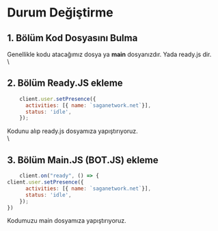 # Durum Değiştirme

## 1. Bölüm Kod Dosyasını Bulma

Genellikle kodu atacağımız dosya ya **main** dosyanızdır. Yada ready.js dir.\
\


## 2. Bölüm Ready.JS ekleme

```javascript
    client.user.setPresence({
      activities: [{ name: `saganetwork.net`}],
      status: 'idle',
    });
```

Kodunu alıp ready.js dosyamıza yapıştırıyoruz.\
\


## 3. Bölüm Main.JS (BOT.JS) ekleme

```javascript
    client.on("ready", () => {
client.user.setPresence({
      activities: [{ name: `saganetwork.net`}],
      status: 'idle',
    });
})
```

Kodumuzu main dosyamıza yapıştırıyoruz.
